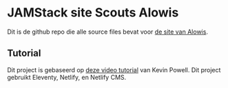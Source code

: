 # JAMStack site Scouts Alowis
Dit is de github repo die alle source files bevat voor [de site van Alowis](https://scoutsalowis.be).


## Tutorial
Dit project is gebaseerd op [deze video tutorial](https://youtu.be/4wD00RT6d-g) van Kevin Powell. Dit project gebruikt Eleventy, Netlify, en Netlify CMS.

